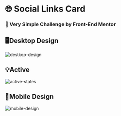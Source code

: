 # 🌐 Social Links Card
### 📌 Very Simple Challenge by Front-End Mentor
## 🖥️Desktop Design
![destkop-design](https://github.com/user-attachments/assets/ca7ede42-a251-4294-b2da-63ed8589755a)
## 💡Active
![active-states](https://github.com/user-attachments/assets/7040172f-2772-49f8-b7b7-95af5564d488)
## 📱Mobile Design
![mobile-design](https://github.com/user-attachments/assets/730ca692-ec1b-4d85-8c6e-5222d7b0858d)
